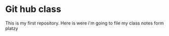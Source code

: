 # Git hub class
This is my first repository. 
Here is were i'm going to file my class notes form platzy
